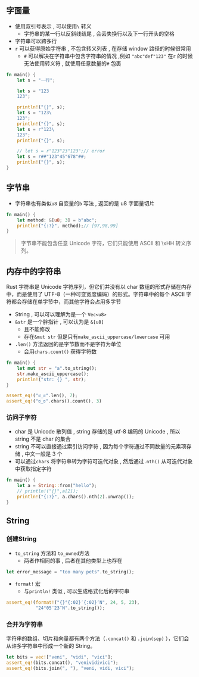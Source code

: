 ## 字面量

- 使用双引号表示 ,  可以使用`\` 转义
	- 字符串的某一行以反斜线结尾 , 会丢失换行以及下一行开头的空格
- 字符串可以跨多行
- `r` 可以获得原始字符串 , 不包含转义列表 , 在存储 window 路径的时候很常用
	- `#` 可以解决在字符串中包含字符串的情况 ,例如 `"abc"def"123"` 在`r` 的时候无法使用转义符 , 就使用任意数量的`#` 包裹

```rust
fn main() {
    let s = "一行";

    let s = "123
    123";

    println!("{}", s);
    let s = "123\
    123";
    println!("{}", s);
    let s = r"123\
    123";
    println!("{}", s);

    // let s = r"123"23"123";// error
    let s = r##"123"45"678"##;
    println!("{}", s);
}
```
## 字节串

- 字符串也有类似`u8` 自变量的`b` 写法 , 返回的是 u8 字面量切片
```rust
fn main() {
    let method: &[u8; 3] = b"abc";
    println!("{:?}", method);// [97,98,99]
}
```
> 字节串不能包含任意 Unicode 字符，它们只能使用 ASCII 和 \xHH 转义序列。


## 内存中的字符串

Rust 字符串是 Unicode 字符序列，但它们并没有以 char 数组的形式存储在内存中，而是使用了 UTF-8（一种可变宽度编码）的形式。字符串中的每个 ASCII 字符都会存储在单字节中，而其他字符会占用多字节

- String , 可以可以理解为是一个 `Vec<u8>` 
- `&str` 是一个胖指针 , 可以认为是 `&[u8]` 
	- 且不能修改
	- 存在`&mut str` 但是只有`make_ascii_uppercase/lowercase` 可用
- `.len()` 方法返回的是字节数而不是字符为单位
	- 会用`chars.count()` 获得字符数
```rust
fn main() {
    let mut str = "a".to_string();
    str.make_ascii_uppercase();
    println!("str: {} ", str);
}
```

```rust
assert_eq!("ಠ_ಠ".len(), 7);
assert_eq!("ಠ_ಠ".chars().count(), 3)
```

### **访问子字符**

- char 是 Unicode 散列值 , string 存储的是 utf-8 编码的 Unicode , 所以 string 不是 char 的集合
- string 不可以直接通过索引访问字符 , 因为每个字符通过不同数量的元素项存储 , 中文一般是 3 个
- 可以通过`chars` 将字符串转为字符可迭代对象 , 然后通过`.nth()` 从可迭代对象中获取指定字符

```rust
fn main() {
	let a = String::from("hello");
	// println!("{}",a[2]);
	println!("{:?}", a.chars().nth(2).unwrap());
}
```

## String

### 创建String

- `to_string` 方法和 `to_owned`方法
	- 两者作相同的事 , 后者在其他类型上也存在
```rust
let error_message = "too many pets".to_string();
```
- `format!` 宏
	- 与`println!` 类似 , 可以生成格式化后的字符串

```rust
assert_eq!(format!("{}°{:02}′{:02}″N", 24, 5, 23),
           "24°05′23″N".to_string());
```

### 合并为字符串
字符串的数组、切片和向量都有两个方法（`.concat()` 和 `.join(sep)` ），它们会从许多字符串中形成一个新的 String。
```rust
let bits = vec!["veni", "vidi", "vici"];
assert_eq!(bits.concat(), "venividivici");
assert_eq!(bits.join(", "), "veni, vidi, vici");
```
